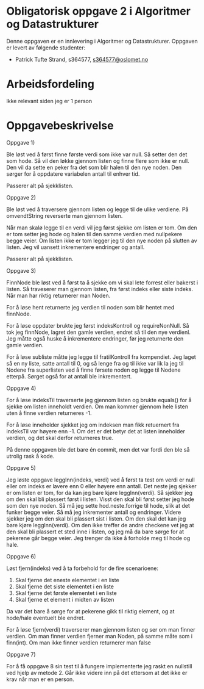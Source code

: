 # Obligatorisk oppgave 2 i Algoritmer og Datastrukturer

Denne oppgaven er en innlevering i Algoritmer og Datastrukturer. 
Oppgaven er levert av følgende studenter:
* Patrick Tufte Strand, s364577, s364577@oslomet.no

# Arbeidsfordeling

Ikke relevant siden jeg er 1 person

# Oppgavebeskrivelse

Oppgave 1)

Ble løst ved å først finne første verdi som ikke var null. Så setter den det
som hode. Så vil den løkke gjennom listen og finne flere som ikke er null. Den
vil da sette en peker fra det som blir halen til den nye noden. Den sørger for
å oppdatere variabelen antall til enhver tid.

Passerer alt på sjekklisten.

Oppgave 2)

Ble løst ved å traversere gjennom listen og legge til de ulike verdiene.
På omvendtString reverserte man gjennom listen.

Når man skalø legge til en verdi vil jeg først sjekke om listen er tom.
Om den er tom setter jeg hode og halen til den samme verdien med nullpekere
begge veier. Om listen ikke er tom legger jeg til den nye noden på slutten av listen.
Jeg vil uansett inkrementere endringer og antall.

Passerer alt på sjekklisten.

Oppgave 3)

FinnNode ble løst ved å først ta å sjekke om vi skal
lete forrest eller bakerst i listen.
Så traveserer man gjennom listen, fra først indeks
eller siste indeks. Når man har riktig returnerer man
Noden.

For å løse hent returnerte jeg verdien til noden
som blir hentet med finnNode.

For å løse oppdater brukte jeg først indeksKontroll
og requireNonNull. Så tok jeg finnNode,
lagret den gamle verdien, endret så til den nye verdienl.
Jeg måtte også huske å inkrementere endringer, før 
jeg returnerte den gamle verdien.

For å løse subliste måtte jeg legge til fratilKontroll
fra kompendiet. Jeg laget så en ny liste,
satte antall til 0,
og så lenge fra og til ikke var lik la jeg til
Nodene fra superlisten ved å finne førsete noden
og legge til Nodene etterpå. Sørget også for at
antall ble inkrementert.

Oppgave 4)

For å løse indeksTil traverserte jeg gjennom
listen og brukte equals() for å sjekke om 
listen inneholdt verdien. Om man kommer 
gjennom hele listen uten å finne verdien returneres
-1.

For å løse inneholder sjekket jeg om indeksen
man fikk retuernert fra indeksTil var høyere
enn -1. Om det er det betyr det at listen
inneholder verdien, og det skal derfor returneres
true.

På denne oppgaven ble det bare én commit, men
det var fordi den ble så utrolig rask å kode.

Oppgave 5)

Jeg løste oppgave leggInn(indeks, verdi)
ved å først ta test om verdi er null eller
om indeks er lavere enn 0 eller høyere enn antall.
Det neste jeg sjekker er om listen er tom,
for da kan jeg bare kjøre leggInn(verdi).
Så sjekker jeg om den skal bli plassert først i listen.
Visst den skal bli først setter jeg hode som den nye noden.
Så må jeg sette hod.neste.forrige til hode, slik at det funker begge veier.
Så må jeg inkrementer antall og endringer.
Videre sjekker jeg om den skal bli plassert sist i listen.
Om den skal det kan jeg bare kjøre leggInn(verdi).
Om den ikke treffer de andre checkene vet jeg at den
skal bli plassert et sted inne i listen, og jeg må
da bare sørge for at pekerene går begge veier.
Jeg trenger da ikke å forholde meg til hode og hale.

Oppgave 6)

Løst fjern(indeks) ved å ta forbehold for de fire scenarioene:

1. Skal fjerne det eneste elementet i en liste
2. Skal fjerne det siste elementet i en liste
3. Skal fjerne det første elementet i en liste
4. Skal fjerne et element i midten av listen

Da var det bare å sørge for at pekerene gikk til riktig
element, og at hode/hale eventuelt ble endret.

For å løse fjern(verdi) traverserer man gjennom
listen og ser om man finner verdien. Om man finner verdien
fjerner man Noden, på samme måte som i finn(int).
Om man ikke finner verdien returnerer man false

Oppgave 7)

For å få oppgave 8 sin test til å fungere implementerte jeg raskt en nullstill ved hjelp av metode 2.
Går ikke videre inn på det ettersom at det ikke er krav når man er en person.

